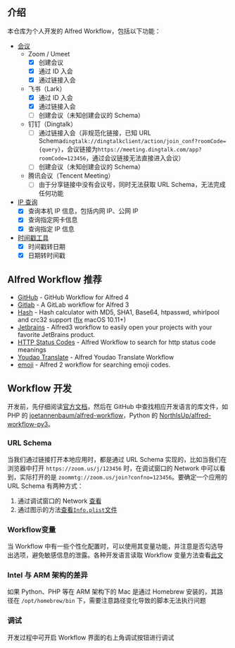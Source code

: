 ## 介绍

本仓库为个人开发的 Alfred Workflow，包括以下功能：

- [会议](https://github.com/palemoky/alfred-workflow/tree/master/meeting)
    - Zoom / Umeet
        - [x] 创建会议
        - [x] 通过 ID 入会
        - [x] 通过链接入会
    - 飞书（Lark）
        - [x] 通过 ID 入会
        - [x] 通过链接入会
        - [ ] 创建会议（未知创建会议的 Schema）
    - 钉钉（Dingtalk）
        - [ ] 通过链接入会（非规范化链接，已知 URL Schema`dingtalk://dingtalkclient/action/join_conf?roomCode={query}`，会议链接为`https://meeting.dingtalk.com/app?roomCode=123456`，通过会议链接无法直接进入会议）
        - [ ] 创建会议（未知创建会议的 Schema）
    - 腾讯会议（Tencent Meeting）
        - [ ] 由于分享链接中没有会议号，同时无法获取 URL Schema，无法完成任何功能
- [IP 查询](https://github.com/palemoky/alfred-workflow/tree/master/ip-tools)
    - [x] 查询本机 IP 信息，包括内网 IP、公网 IP
    - [x] 查询指定网卡信息
    - [x] 查询指定 IP 信息
- [时间戳工具](https://github.com/palemoky/alfred-workflow/tree/master/timestamp)
    - [x] 时间戳转日期
    - [x] 日期转时间戳

## Alfred Workflow 推荐

- [GitHub](https://github.com/gharlan/alfred-github-workflow) - GitHub Workflow for Alfred 4
- [Gitlab](https://github.com/lukewaite/alfred-gitlab) - A GitLab workflow for Alfred 3
- [Hash](https://github.com/BigLuck/alfred2-hash) - Hash calculator with MD5, SHA1, Base64, htpasswd, whirlpool and
  crc32 support ([fix](https://github.com/bigluck/alfred2-hash/pull/8/files) macOS 10.11+)
- [Jetbrains](https://github.com/bchatard/alfred-jetbrains) - Alfred3 workflow to easily open your projects with your
  favorite JetBrains product.
- [HTTP Status Codes](https://github.com/UpSync-Dev/alfred-http-status-codes) - Alfred Workflow to search for http
  status code meanings
- [Youdao Translate](https://github.com/wensonsmith/YoudaoTranslate) - Alfred Youdao Translate Workflow
- [emoji](https://github.com/carlosgaldino/alfred-emoji-workflow) - Alfred 2 workflow for searching emoji codes.

## Workflow 开发

开发前，先仔细阅读[官方文档](https://www.alfredapp.com/help/workflows/)，然后在 GitHub 中查找相应开发语言的库文件，如 PHP
的 [joetannenbaum/alfred-workflow](https://github.com/joetannenbaum/alfred-workflow)，Python
的 [NorthIsUp/alfred-workflow-py3](https://github.com/NorthIsUp/alfred-workflow-py3)。

### URL Schema

当我们通过链接打开本地应用时，都是通过 URL Schema 实现的，比如当我们在浏览器中打开 `https://zoom.us/j/123456` 时，在调试窗口的 Network
中可以看到，实际打开的是 `zoommtg://zoom.us/join?confno=123456`。要确定一个应用的 URL Schema 有两种方式：

1. 通过调试窗口的 Network [查看](https://raw.githubusercontent.com/palemoky/alfred-workflow/master/imgs/zoom_chrome_schemes.png)
2. 通过图示的方法[查看`Info.plist`文件](https://raw.githubusercontent.com/palemoky/alfred-workflow/master/imgs/app_url_schemes.png)

### Workflow变量

当 Workflow 中有一些个性化配置时，可以使用其变量功能，并注意是否勾选导出选项，避免敏感信息的泄露。各种开发语言读取 Workflow
变量方法查看[此文](https://www.deanishe.net/post/2018/10/workflow/environment-variables-in-alfred/)

### Intel 与 ARM 架构的差异

如果 Python、PHP 等在 ARM 架构下的 Mac 是通过 Homebrew 安装的，其路径在 `/opt/homebrew/bin` 下，需要注意路径变化导致的脚本无法执行问题

### 调试

开发过程中可开启 Workflow 界面的右上角调试按钮进行调试